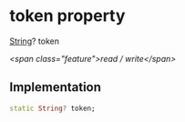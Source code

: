 


# token property







[String](https:api.flutter.dev/flutter/dart-core/String-class.html)? token
  
_\<span class="feature"\>read / write\</span\>_






## Implementation

```dart
static String? token;
```







